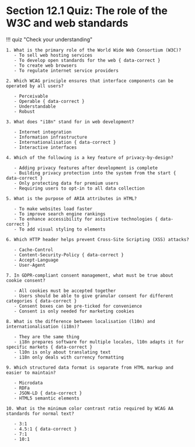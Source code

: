 # Section 12.1 Quiz: The role of the W3C and web standards

!!! quiz "Check your understanding"

    1. What is the primary role of the World Wide Web Consortium (W3C)?
       - To sell web hosting services
       - To develop open standards for the web { data-correct }
       - To create web browsers
       - To regulate internet service providers

    2. Which WCAG principle ensures that interface components can be operated by all users?

       - Perceivable
       - Operable { data-correct }
       - Understandable
       - Robust

    3. What does "i18n" stand for in web development?

       - Internet integration
       - Information infrastructure
       - Internationalisation { data-correct }
       - Interactive interfaces

    4. Which of the following is a key feature of privacy-by-design?

       - Adding privacy features after development is complete
       - Building privacy protection into the system from the start { data-correct }
       - Only protecting data for premium users
       - Requiring users to opt-in to all data collection

    5. What is the purpose of ARIA attributes in HTML?

       - To make websites load faster
       - To improve search engine rankings
       - To enhance accessibility for assistive technologies { data-correct }
       - To add visual styling to elements

    6. Which HTTP header helps prevent Cross-Site Scripting (XSS) attacks?

       - Cache-Control
       - Content-Security-Policy { data-correct }
       - Accept-Language
       - User-Agent

    7. In GDPR-compliant consent management, what must be true about cookie consent?

       - All cookies must be accepted together
       - Users should be able to give granular consent for different categories { data-correct }
       - Consent boxes can be pre-ticked for convenience
       - Consent is only needed for marketing cookies

    8. What is the difference between localisation (l10n) and internationalisation (i18n)?

       - They are the same thing
       - i18n prepares software for multiple locales, l10n adapts it for specific markets { data-correct }
       - l10n is only about translating text
       - i18n only deals with currency formatting

    9. Which structured data format is separate from HTML markup and easier to maintain?

       - Microdata
       - RDFa
       - JSON-LD { data-correct }
       - HTML5 semantic elements

    10. What is the minimum color contrast ratio required by WCAG AA standards for normal text?

       - 3:1
       - 4.5:1 { data-correct }
       - 7:1
       - 10:1

